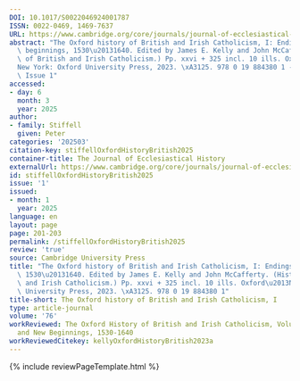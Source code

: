 ```yaml
---
DOI: 10.1017/S0022046924001787
ISSN: 0022-0469, 1469-7637
URL: https://www.cambridge.org/core/journals/journal-of-ecclesiastical-history/article/oxford-history-of-british-and-irish-catholicism-i-endings-and-new-beginnings-15301640-edited-by-james-e-kelly-and-john-mccafferty-history-of-british-and-irish-catholicism-pp-xxvi-325-incl-10-ills-oxfordnew-york-oxford-university-press-2023-125-978-0-19-884380-1/5A90A636E806C463F776BC5803DA3347
abstract: "The Oxford history of British and Irish Catholicism, I: Endings and new\
  \ beginnings, 1530\u20131640. Edited by James E. Kelly and John McCafferty. (History\
  \ of British and Irish Catholicism.) Pp. xxvi + 325 incl. 10 ills. Oxford\u2013\
  New York: Oxford University Press, 2023. \xA3125. 978 0 19 884380 1 - Volume 76\
  \ Issue 1"
accessed:
- day: 6
  month: 3
  year: 2025
author:
- family: Stiffell
  given: Peter
categories: '202503'
citation-key: stiffellOxfordHistoryBritish2025
container-title: The Journal of Ecclesiastical History
externalUrl: https://www.cambridge.org/core/journals/journal-of-ecclesiastical-history/article/oxford-history-of-british-and-irish-catholicism-i-endings-and-new-beginnings-15301640-edited-by-james-e-kelly-and-john-mccafferty-history-of-british-and-irish-catholicism-pp-xxvi-325-incl-10-ills-oxfordnew-york-oxford-university-press-2023-125-978-0-19-884380-1/5A90A636E806C463F776BC5803DA3347
id: stiffellOxfordHistoryBritish2025
issue: '1'
issued:
- month: 1
  year: 2025
language: en
layout: page
page: 201-203
permalink: /stiffellOxfordHistoryBritish2025
review: 'true'
source: Cambridge University Press
title: "The Oxford history of British and Irish Catholicism, I: Endings and new beginnings,\
  \ 1530\u20131640. Edited by James E. Kelly and John McCafferty. (History of British\
  \ and Irish Catholicism.) Pp. xxvi + 325 incl. 10 ills. Oxford\u2013New York: Oxford\
  \ University Press, 2023. \xA3125. 978 0 19 884380 1"
title-short: The Oxford history of British and Irish Catholicism, I
type: article-journal
volume: '76'
workReviewed: The Oxford History of British and Irish Catholicism, Volume I Endings
  and New Beginnings, 1530-1640
workReviewedCitekey: kellyOxfordHistoryBritish2023a
---
```

{% include reviewPageTemplate.html %}